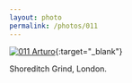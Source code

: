 ```yaml
---
layout: photo
permalink: /photos/011
---
```


[![011 Arturo](https://c1.staticflickr.com/1/554/19264566068_9af234bc51_b.jpg)](https://www.flickr.com/photos/131440297@N08/19264566068/){:target="_blank"}

Shoreditch Grind, London.
